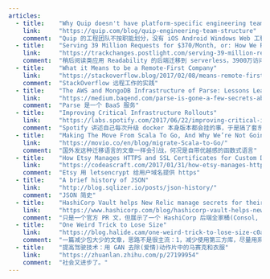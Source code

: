```yaml
---
articles:
  - title:    "Why Quip doesn't have platform-specific engineering teams"
    link:     "https://quip.com/blog/quip-engineering-team-structure"
    comment:  "Quip 的工程团队不按职能划分，没有 iOS Android Windows Web 工程师之说 每个人都负责一个功能的各个端 这样减少了团队之间的隔阂 小团队也能多端同步推出功能"
  - title:    "Serving 39 Million Requests for $370/Month, or: How We Reduced Our Hosting Costs by Two Orders of Magnitude"
    link:     "https://trackchanges.postlight.com/serving-39-million-requests-for-370-month-or-how-we-reduced-our-hosting-costs-by-two-orders-of-edc30a9a88cd"
    comment:  "稍后阅读类应用 Readability 的后端迁移到 serverless，3900万访问量成本从 $10000降到了 $370。对于一些适合的应用，serverless 成本优势非常明显。PS：还是之前说过的，自建机房你永远没法体会优化后省钱的感觉，而使用云平台这来得就直接得多。"
  - title:    "What it Means to be a Remote-First Company"
    link:     "https://stackoverflow.blog/2017/02/08/means-remote-first-company/"
    comment:  "StackOverflow 远程工作的实践"
  - title:    "The AWS and MongoDB Infrastructure of Parse: Lessons Learned"
    link:     "https://medium.baqend.com/parse-is-gone-a-few-secrets-about-their-infrastructure-91b3ab2fcf71"
    comment:  "Parse 是一个 BaaS 服务"
  - title:    "Improving Critical Infrastructure Rollouts"
    link:     "https://labs.spotify.com/2017/06/22/improving-critical-infrastructure-rollouts/"
    comment:  "Spotify 讲述自己每次升级 docker 本身版本都会挂的事，于是搞了套东西可以平滑升级"
  - title:    "Making The Move From Scala To Go, And Why We’re Not Going Back"
    link:     "https://movio.co/en/blog/migrate-Scala-to-Go/"
    comment:  "国外发这种迁移语言的文章一样会引战，何况是自带优越感的函数式语言"
  - title:    "How Etsy Manages HTTPS and SSL Certificates for Custom Domains on Pattern"
    link:     "https://codeascraft.com/2017/01/31/how-etsy-manages-https-and-ssl-certificates-for-custom-domains-on-pattern/"
    comment:  "Etsy 用 letsencrypt 给用户域名提供 https"
  - title:    "A brief history of JSON"
    link:     "http://blog.sqlizer.io/posts/json-history/"
    comment:  "JSON 简史"
  - title:    "HashiCorp Vault helps New Relic manage secrets for their digital intelligence platform"
    link:     "https://www.hashicorp.com/blog/hashicorp-vault-helps-new-relic-manage-secrets-for-their-digital-intelligence-platform/"
    comment:  "只是一个官方 PR 文，但展示了一个 HashiCorp 后端全家桶(Consol, Vault, Terraform)的真实案例"
  - title:    "One Weird Trick to Lose Size"
    link:     "https://blog.halide.cam/one-weird-trick-to-lose-size-c0a4013de331"
    comment:  "一篇减少包大少的文章，思路不是很主流：1，减少使用第三方库，尽量用系统的，必要时造轮子。2，没有数据打点分析和 A/B Test。有一段话印象深刻：Say an engineer wants to move up the tech ladder. Shipping features won’t get you a promotion. Building a new layout engine does. The company even gets recruiting-bait for the engineering blog."
  - title:    "提高驾驶技术：用 GAN 去除(爱情)动作片中的马赛克和衣服"
    link:     "https://zhuanlan.zhihu.com/p/27199954"
    comment:  "社会又进步了。"
---
```


